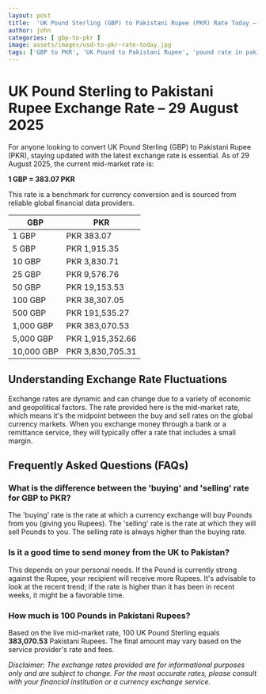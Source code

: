 ```yaml
---
layout: post
title:  'UK Pound Sterling (GBP) to Pakistani Rupee (PKR) Rate Today – 29 August 2025'
author: john
categories: [ gbp-to-pkr ]
image: assets/images/usd-to-pkr-rate-today.jpg
tags: ['GBP to PKR', 'UK Pound to Pakistani Rupee', 'pound rate in pakistan', 'great britain pound to pkr', 'uk to pakistan money transfer']
---
```


# UK Pound Sterling to Pakistani Rupee Exchange Rate – 29 August 2025

For anyone looking to convert UK Pound Sterling (GBP) to Pakistani Rupee (PKR), staying updated with the latest exchange rate is essential. As of 29 August 2025, the current mid-market rate is:

**1 GBP = 383.07 PKR**

This rate is a benchmark for currency conversion and is sourced from reliable global financial data providers.

| GBP | PKR |
| --- | --- |
| 1 GBP | PKR 383.07 |
| 5 GBP | PKR 1,915.35 |
| 10 GBP | PKR 3,830.71 |
| 25 GBP | PKR 9,576.76 |
| 50 GBP | PKR 19,153.53 |
| 100 GBP | PKR 38,307.05 |
| 500 GBP | PKR 191,535.27 |
| 1,000 GBP | PKR 383,070.53 |
| 5,000 GBP | PKR 1,915,352.66 |
| 10,000 GBP | PKR 3,830,705.31 |


## Understanding Exchange Rate Fluctuations

Exchange rates are dynamic and can change due to a variety of economic and geopolitical factors. The rate provided here is the mid-market rate, which means it's the midpoint between the buy and sell rates on the global currency markets. When you exchange money through a bank or a remittance service, they will typically offer a rate that includes a small margin.

## Frequently Asked Questions (FAQs)

### What is the difference between the 'buying' and 'selling' rate for GBP to PKR?

The 'buying' rate is the rate at which a currency exchange will buy Pounds from you (giving you Rupees). The 'selling' rate is the rate at which they will sell Pounds to you. The selling rate is always higher than the buying rate.

### Is it a good time to send money from the UK to Pakistan?

This depends on your personal needs. If the Pound is currently strong against the Rupee, your recipient will receive more Rupees. It's advisable to look at the recent trend; if the rate is higher than it has been in recent weeks, it might be a favorable time.

### How much is 100 Pounds in Pakistani Rupees?

Based on the live mid-market rate, 100 UK Pound Sterling equals **383,070.53** Pakistani Rupees. The final amount may vary based on the service provider's rate and fees.



*Disclaimer: The exchange rates provided are for informational purposes only and are subject to change. For the most accurate rates, please consult with your financial institution or a currency exchange service.*
